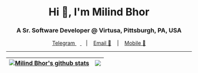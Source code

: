 <h1 align="center">Hi 👋, I'm Milind Bhor</h1>
<h3 align="center">A Sr. Software Developer @ Virtusa, Pittsburgh, PA, USA</h3>
<div align="center">
<a href="https://t.me/bhormilind" target="_blank">Telegram 
  <img src="https://camo.githubusercontent.com/5c1975da7d9ab735ceb71c57b6c7e48ff3e08ca4/68747470733a2f2f6564656e742e6769746875622e696f2f537570657254696e7949636f6e732f696d616765732f7376672f74656c656772616d2e737667" width="10">
  </a>
  <span>&nbsp;&nbsp;&nbsp;|&nbsp;&nbsp;&nbsp;</span>
<a href="mailto:bhormilind.dev@gmail.com" target="_blank">Email 📧</a>
   <span>&nbsp;&nbsp;&nbsp;|&nbsp;&nbsp;&nbsp;</span>
 <a href="tel:+1-913-231-1483">Mobile 📱</a>
  </div>
<hr/>

| <a href="https://github.com/bhormilind-dev/github-readme-stats"><img align="center" src="https://github-readme-stats.vercel.app/api?username=bhormilind-dev&show_icons=true&include_all_commits=true&theme=buefy&hide_border=true" alt="Milind Bhor's github stats" /></a> | <a href="https://github.com/bhormilind-dev/github-readme-stats"><img align="center" src="https://github-readme-stats.vercel.app/api/top-langs/?username=bhormilind-dev&layout=compact&theme=buefy&hide_border=true" /></a> |
| ------------- | ------------- |

<!--
**bhormilind-dev/bhormilind-dev** is a ✨ _special_ ✨ repository because its `README.md` (this file) appears on your GitHub profile.

Here are some ideas to get you started:

- 🔭 I’m currently working on ...
- 🌱 I’m currently learning ...
- 👯 I’m looking to collaborate on ...
- 🤔 I’m looking for help with ...
- 💬 Ask me about ...
- 📫 How to reach me: ...
- 😄 Pronouns: ...
- ⚡ Fun fact: ...
-->
